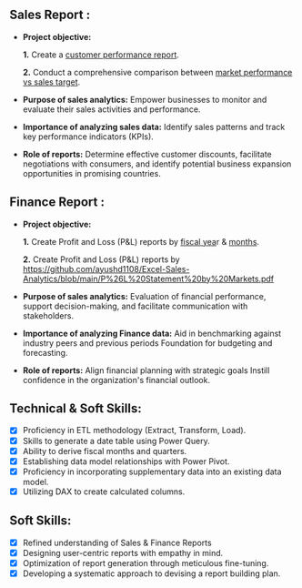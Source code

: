 ## Sales Report :


- **Project objective:** 

    **1.** Create a [customer performance report](https://github.com/ayushd1108/Excel-Sales-Analytics/blob/main/Customer%20Performance%20Report.pdf). 

    **2.** Conduct a comprehensive comparison between [market performance vs sales target](https://github.com/ayushd1108/Excel-Sales-Analytics/blob/main/Market%20Performance%20vs%20Target%20Report.pdf).

- **Purpose of sales analytics:** Empower businesses to monitor and evaluate their sales activities and performance.

- **Importance of analyzing sales data:** Identify sales patterns and track key performance indicators (KPIs).

- **Role of reports:** Determine effective customer discounts, facilitate negotiations with consumers, and identify potential business expansion opportunities in promising countries.


## Finance Report :

- **Project objective:** 

    **1.** Create Profit and Loss (P&L) reports by [fiscal yea](https://github.com/ayushd1108/Excel-Sales-Analytics/blob/main/P%26L%20Statement%20by%20Fiscal%20Year.pdf)r & [months](https://github.com/ayushd1108/Excel-Sales-Analytics/blob/main/P%26L%20Statement%20by%20Months.pdf).

   **2.** Create Profit and Loss (P&L) reports by https://github.com/ayushd1108/Excel-Sales-Analytics/blob/main/P%26L%20Statement%20by%20Markets.pdf

- **Purpose of sales analytics:** Evaluation of financial performance, support decision-making, and facilitate communication with stakeholders.

- **Importance of analyzing Finance data:** Aid in benchmarking against industry peers and previous periods Foundation for budgeting and forecasting.

- **Role of reports:** Align financial planning with strategic goals Instill confidence in the organization's financial outlook.


## Technical & Soft Skills:
- [x]	Proficiency in ETL methodology (Extract, Transform, Load).
- [x]	Skills to generate a date table using Power Query.
- [x]	Ability to derive fiscal months and quarters.
- [x]	Establishing data model relationships with Power Pivot.
- [x]	Proficiency in incorporating supplementary data into an existing data model.
- [x]	Utilizing DAX to create calculated columns.

## Soft Skills:
- [x]	Refined understanding of Sales & Finance Reports
- [x]	Designing user-centric reports with empathy in mind.
- [x]	Optimization of report generation through meticulous fine-tuning.
- [x]	Developing a systematic approach to devising a report building plan.
